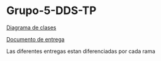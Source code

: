 # Grupo-5-DDS-TP

[Diagrama de clases](https://lucid.app/lucidchart/f9181769-a617-44e1-9d65-0fbd26dacfeb/edit?viewport_loc=-2167%2C-975%2C4440%2C2044%2C0_0&invitationId=inv_3723c86c-a723-49d9-919f-3183f37f6438)

[Documento de entrega](https://docs.google.com/document/d/1t-8gzrmkRD8hoECocfHSi5JKWmO7Byrmb9I2-0sgPiU/edit)

Las diferentes entregas estan diferenciadas por cada rama
